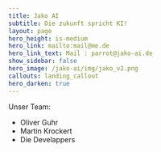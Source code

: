 ```yaml
---
title: Jako AI
subtitle: Die zukunft spricht KI!
layout: page
hero_height: is-medium
hero_link: mailto:mail@me.de
hero_link_text: Mail : parrot@jako-ai.de
show_sidebar: false
hero_image: /jako-ai/img/jako_v2.png
callouts: landing_callout
hero_darken: true
---
```




Unser Team:

* Oliver Guhr
* Martin Krockert
* Die Develappers
